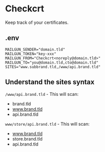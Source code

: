 # Checkcrt
Keep track of your certificates.

## .env
```
MAILGUN_SENDER="domain.tld"
MAILGUN_TOKEN="key-xxx"
MAILGUN_FROM="Checkcrt<noreply@domain.tld>"
MAILGUN_TO="you@domain.tld,cto@domain.tld"
SITES="www.subbrand.tld,/www/api.brand.tld"
```

## Understand the sites syntax

`/www/api.brand.tld` - This will scan:
* brand.tld
* www.brand.tld
* api.brand.tld

`www/store/api.brand.tld` - This will scan:
* www.brand.tld
* store.brand.tld
* api.brand.tld
